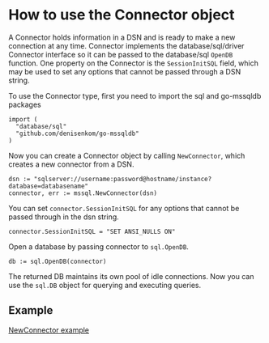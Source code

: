 # How to use the Connector object

A Connector holds information in a DSN and is ready to make a new connection at any time. Connector implements the database/sql/driver Connector interface so it can be passed to the database/sql `OpenDB` function. One property on the Connector is the `SessionInitSQL` field, which may be used to set any options that cannot be passed through a DSN string.

To use the Connector type, first you need to import the sql and go-mssqldb packages

```
import (
  "database/sql"
  "github.com/denisenkom/go-mssqldb"
)
```

Now you can create a Connector object by calling `NewConnector`, which creates a new connector from a DSN.

```
dsn := "sqlserver://username:password@hostname/instance?database=databasename"
connector, err := mssql.NewConnector(dsn)
```

You can set `connector.SessionInitSQL` for any options that cannot be passed through in the dsn string.

`connector.SessionInitSQL = "SET ANSI_NULLS ON"`

Open a database by passing connector to `sql.OpenDB`.

`db := sql.OpenDB(connector)`

The returned DB maintains its own pool of idle connections. Now you can use the `sql.DB` object for querying and executing queries.

## Example
[NewConnector example](../newconnector_example_test.go)
